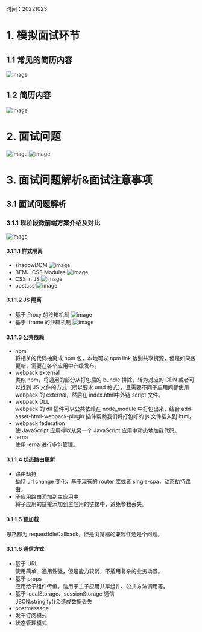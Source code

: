 时间：20221023
# 1. 模拟面试环节
## 1.1 常见的简历内容
![image](https://user-images.githubusercontent.com/42236890/197394882-5a19d29b-264c-4a7f-94c2-5751e3d56ddc.png)
## 1.2 简历内容
![image](https://user-images.githubusercontent.com/42236890/197394934-ac59be8a-2587-40b4-a2f9-2d3d236b2da0.png)

# 2. 面试问题
![image](https://user-images.githubusercontent.com/42236890/197394999-fd2ae4ca-5f63-408f-8a4e-e94965036e9f.png)
![image](https://user-images.githubusercontent.com/42236890/197395047-1305fa77-1609-4fc9-bae0-56775eaa272c.png)

# 3. 面试问题解析&面试注意事项
## 3.1 面试问题解析
### 3.1.1 现阶段微前端方案介绍及对比
![image](https://user-images.githubusercontent.com/42236890/197395309-19a9a041-6f21-488d-a4c2-f0fa54a4736d.png)
#### 3.1.1.1 样式隔离
- shadowDOM
![image](https://user-images.githubusercontent.com/42236890/197395441-02a6b516-93f9-445e-b3db-46743ec5d74e.png)
- BEM、CSS Modules
![image](https://user-images.githubusercontent.com/42236890/197395535-19c25bbe-917c-47da-8605-7a25fde3ade3.png)
- CSS in JS
![image](https://user-images.githubusercontent.com/42236890/197395568-67f7028e-17ea-40bf-bde9-d91f36a597b3.png)
- postcss
![image](https://user-images.githubusercontent.com/42236890/197395819-deeca564-b7c3-439b-82fd-3c6a22e93e4b.png)

#### 3.1.1.2 JS 隔离
- 基于 Proxy 的沙箱机制
![image](https://user-images.githubusercontent.com/42236890/197397424-dec8678d-0dd3-4d80-896b-063c412da1bb.png)
- 基于 iframe 的沙箱机制
![image](https://user-images.githubusercontent.com/42236890/197397460-77d6b78e-2163-465f-9b59-de3212f9b127.png)

#### 3.1.1.3 公共依赖
- npm  
  将相关的代码抽离成 npm 包，本地可以 npm link 达到共享资源，但是如果包更新，需要在各个应用中升级发布。
- webpack external  
  类似 npm，将通用的部分从打包后的 bundle 排除，转为对应的 CDN 或者可以找到 JS 文件的方式（所以要求 umd 格式），且需要不同子应用间都使用 webpack 的 external，然后在 index.html中外链 script 文件。
- webpack DLL  
  webpack 的 dll 插件可以公共依赖在 node_module 中打包出来，结合 add-asset-html-webpack-plugin 插件帮助我们将打包好的 js 文件插入到 html。
- webpack federation  
  使 JavaScript 应用得以从另一个 JavaScript 应用中动态地加载代码。
- lerna  
  使用 lerna 进行多包管理。

#### 3.1.1.4 状态路由更新
- 路由劫持  
  劫持 url change 变化，基于现有的 router 库或者 single-spa，动态劫持路由。
- 子应用路由添加到主应用中  
  将子应用的链接添加到主应用的链接中，避免参数丢失。

#### 3.1.1.5 预加载
思路都为 requestIdleCallback，但是浏览器的兼容性还是个问题。

#### 3.1.1.6 通信方式
- 基于 URL  
  使用简单、通用性强，但是能力较弱，不适用复杂的业务场景。
- 基于 props  
  应用给子组件传值。适用于主子应用共享组件、公共方法调用等。
- 基于 localStorage、sessionStorage 通信  
  JSON.stringify()会造成数据丢失
- postmessage
- 发布订阅模式
- 状态管理模式
